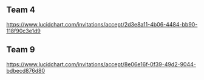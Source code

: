 ## Team 4

https://www.lucidchart.com/invitations/accept/2d3e8a11-4b06-4484-bb90-118f90c3e1d9

## Team 9

https://www.lucidchart.com/invitations/accept/8e06e16f-0f39-49d2-9044-bdbecd876d80
